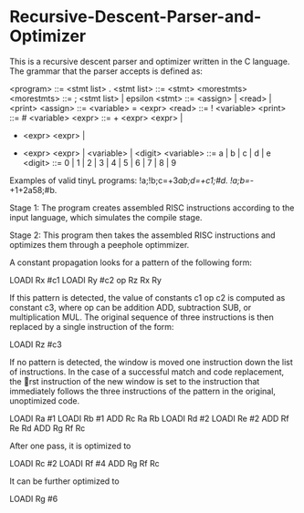 # Recursive-Descent-Parser-and-Optimizer
This is a recursive descent parser and optimizer written in the C language. The grammar that the parser accepts is defined as:


\<program> ::= \<stmt list> .
\<stmt list> ::= \<stmt> \<morestmts>
\<morestmts> ::= ; \<stmt list> | epsilon 
\<stmt> ::= \<assign> | \<read> | \<print>
\<assign> ::= \<variable> = \<expr>
\<read> ::= ! \<variable>
\<print> ::= # \<variable>
\<expr> ::= + \<expr> \<expr> |
- \<expr> \<expr> |
* \<expr> \<expr> |
\<variable> |
\<digit>
\<variable> ::= a | b | c | d | e
\<digit> ::= 0 | 1 | 2 | 3 | 4 | 5 | 6 | 7 | 8 | 9

 
Examples of valid tinyL programs:
!a;!b;c=+3*ab;d=+c1;#d.
!a;b=-*+1+2a58;#b.

Stage 1: The program creates assembled RISC instructions according to the input language, which simulates the compile stage. 

Stage 2: This program then takes the assembled RISC instructions and optimizes them through a peephole optimmizer. 

A constant propagation looks for a pattern of the following
form:

LOADI Rx #c1
LOADI Ry #c2
op Rz Rx Ry

If this pattern is detected, the value of constants c1 op c2 is computed as constant c3,
where op can be addition ADD, subtraction SUB, or multiplication MUL. The original sequence
of three instructions is then replaced by a single instruction of the form:

LOADI Rz #c3

If no pattern is detected, the window is moved one instruction down the list of instructions.
In the case of a successful match and code replacement, the rst instruction of the new window
is set to the instruction that immediately follows the three instructions of the pattern in the
original, unoptimized code.

LOADI Ra #1
LOADI Rb #1
ADD Rc Ra Rb
LOADI Rd #2
LOADI Re #2
ADD Rf Re Rd
ADD Rg Rf Rc

After one pass, it is optimized to

LOADI Rc #2
LOADI Rf #4
ADD Rg Rf Rc

It can be further optimized to

LOADI Rg #6

